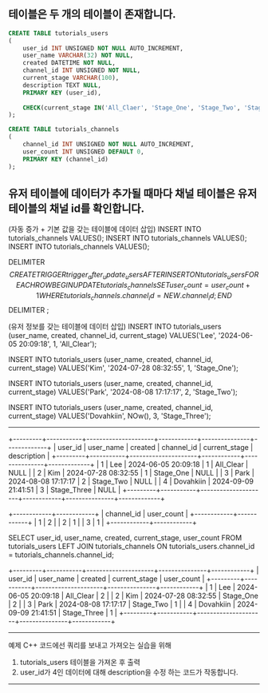 

<MySQL>

## 테이블은 두 개의 테이블이 존재합니다. ##

```SQL
CREATE TABLE tutorials_users
(
	user_id INT UNSIGNED NOT NULL AUTO_INCREMENT,
	user_name VARCHAR(32) NOT NULL,
	created DATETIME NOT NULL,
	channel_id INT UNSIGNED NOT NULL,
	current_stage VARCHAR(100),
	description TEXT NULL,
	PRIMARY KEY (user_id),
	
	CHECK(current_stage IN('All_Claer', 'Stage_One', 'Stage_Two', 'Stage_Three'))
);
```

```SQL	
CREATE TABLE tutorials_channels
(
	channel_id INT UNSIGNED NOT NULL AUTO_INCREMENT,
	user_count INT UNSIGNED DEFAULT 0,
	PRIMARY KEY (channel_id)
);
```

## 유저 테이블에 데이터가 추가될 때마다 채널 테이블은 유저 테이블의 채널 id를 확인합니다. ##

(자동 증가 + 기본 값을 갖는 테이블에 데이터 삽입)
INSERT INTO tutorials_channels VALUES();
INSERT INTO tutorials_channels VALUES();
INSERT INTO tutorials_channels VALUES();

DELIMITER $$
CREATE TRIGGER trigger_after_update_users
AFTER INSERT ON tutorials_users
FOR EACH ROW
BEGIN
UPDATE tutorials_channels SET user_count = user_count + 1
WHERE tutorials_channels.channel_id = NEW.channel_id;
END $$ 
DELIMITER ;

(유저 정보를 갖는 테이블에 데이터 삽입)
INSERT INTO tutorials_users
(user_name, created, channel_id, current_stage) VALUES('Lee', '2024-06-05 20:09:18', 1, 'All_Clear');

INSERT INTO tutorials_users
(user_name, created, channel_id, current_stage) VALUES('Kim', '2024-07-28 08:32:55', 1, 'Stage_One');

INSERT INTO tutorials_users
(user_name, created, channel_id, current_stage) VALUES('Park', '2024-08-08 17:17:17', 2, 'Stage_Two');

INSERT INTO tutorials_users
(user_name, created, channel_id, current_stage) VALUES('Dovahkiin', NOw(), 3, 'Stage_Three');


----------


+---------+-----------+---------------------+------------+---------------+-------------+
| user_id | user_name | created             | channel_id | current_stage | description |
+---------+-----------+---------------------+------------+---------------+-------------+
|       1 | Lee       | 2024-06-05 20:09:18 |          1 | All_Clear     | NULL        |
|       2 | Kim       | 2024-07-28 08:32:55 |          1 | Stage_One     | NULL        |
|       3 | Park      | 2024-08-08 17:17:17 |          2 | Stage_Two     | NULL        |
|       4 | Dovahkiin | 2024-09-09 21:41:51 |          3 | Stage_Three   | NULL        |
+---------+-----------+---------------------+------------+---------------+-------------+

+------------+------------+
| channel_id | user_count |
+------------+------------+
|          1 |          2 |
|          2 |          1 |
|          3 |          1 |
+------------+------------+

SELECT user_id, user_name, created, current_stage, user_count
FROM tutorials_users LEFT JOIN tutorials_channels ON tutorials_users.channel_id = tutorials_channels.channel_id;

+---------+-----------+---------------------+---------------+------------+
| user_id | user_name | created             | current_stage | user_count |
+---------+-----------+---------------------+---------------+------------+
|       1 | Lee       | 2024-06-05 20:09:18 | All_Clear     |          2 |
|       2 | Kim       | 2024-07-28 08:32:55 | Stage_One     |          2 |
|       3 | Park      | 2024-08-08 17:17:17 | Stage_Two     |          1 |
|       4 | Dovahkiin | 2024-09-09 21:41:51 | Stage_Three   |          1 |
+---------+-----------+---------------------+---------------+------------+


----------


예제 C++ 코드에선 쿼리를 보내고 가져오는 실습을 위해
1) tutorials_users 테이블을 가져온 후 출력
2) user_id가 4인 데이터에 대해 description을 수정
하는 코드가 작동합니다.

----------

